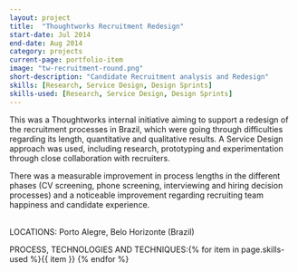 ```yaml
---
layout: project
title:  "Thoughtworks Recruitment Redesign"
start-date: Jul 2014
end-date: Aug 2014
category: projects
current-page: portfolio-item
image: "tw-recruitment-round.png"
short-description: "Candidate Recruitment analysis and Redesign"
skills: [Research, Service Design, Design Sprints]
skills-used: [Research, Service Design, Design Sprints]
---
```


This was a Thoughtworks internal initiative aiming to support a redesign of the recruitment processes in Brazil, which were going through difficulties regarding its length, quantitative and qualitative results. A Service Design approach was used, including research, prototyping and experimentation through close collaboration with recruiters.

There was a measurable improvement in process lengths in the different phases (CV screening, phone screening, interviewing and hiring decision processes) and a noticeable improvement regarding recruiting team happiness and candidate experience.

<br>
<span class="category-description">LOCATIONS:</span>
Porto Alegre, Belo Horizonte (Brazil)

<span class="category-description">PROCESS, TECHNOLOGIES AND TECHNIQUES:</span>{% for item in page.skills-used %}<span class="skill-item">{{ item }}</span> {% endfor %} 